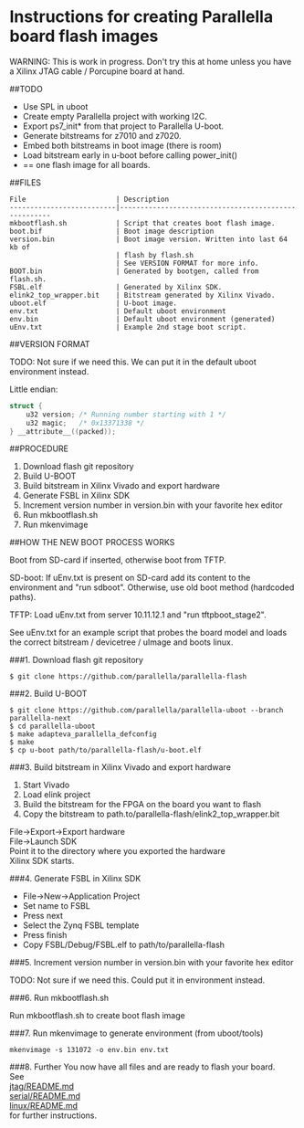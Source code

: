# Instructions for creating Parallella board flash images

WARNING: This is work in progress. Don't try this at home unless you have a
Xilinx JTAG cable / Porcupine board at hand.

##TODO
* Use SPL in uboot
* Create empty Parallella project with working I2C.
* Export ps7\_init\* from that project to Parallella U-boot.
* Generate bitstreams for z7010 and z7020.
* Embed both bitstreams in boot image (there is room)
* Load bitstream early in u-boot before calling power\_init()
* == one flash image for all boards.

##FILES

```
File                      | Description
--------------------------|-----------------------------------------------------
mkbootflash.sh            | Script that creates boot flash image.  
boot.bif                  | Boot image description  
version.bin               | Boot image version. Written into last 64 kb of  
                          | flash by flash.sh  
                          | See VERSION FORMAT for more info.  
BOOT.bin                  | Generated by bootgen, called from flash.sh.  
FSBL.elf                  | Generated by Xilinx SDK.  
elink2_top_wrapper.bit    | Bitstream generated by Xilinx Vivado.  
uboot.elf                 | U-boot image.  
env.txt                   | Default uboot environment
env.bin                   | Default uboot environment (generated)
uEnv.txt                  | Example 2nd stage boot script.  
```

##VERSION FORMAT

TODO: Not sure if we need this. We can put it in the default uboot environment
instead.


Little endian:

```c
struct {
    u32 version; /* Running number starting with 1 */
    u32 magic;   /* 0x13371338 */
} __attribute__((packed));
```


##PROCEDURE

1. Download flash git repository
2. Build U-BOOT
3. Build bitstream in Xilinx Vivado and export hardware
4. Generate FSBL in Xilinx SDK
5. Increment version number in version.bin with your favorite hex editor
6. Run mkbootflash.sh
7. Run mkenvimage

##HOW THE NEW BOOT PROCESS WORKS

Boot from SD-card if inserted, otherwise boot from TFTP.

SD-boot:
If uEnv.txt is present on SD-card add its content to the environment
and "run sdboot". Otherwise, use old boot method (hardcoded paths).

TFTP:
Load uEnv.txt from server 10.11.12.1 and "run tftpboot_stage2".

See uEnv.txt for an example script that probes the board model and loads the
correct bitstream / devicetree / uImage and boots linux.


###1. Download flash git repository

```
$ git clone https://github.com/parallella/parallella-flash
```


###2. Build U-BOOT

```
$ git clone https://github.com/parallella/parallella-uboot --branch parallella-next
$ cd parallella-uboot
$ make adapteva_parallella_defconfig
$ make
$ cp u-boot path/to/parallella-flash/u-boot.elf
```

###3. Build bitstream in Xilinx Vivado and export hardware

1. Start Vivado
2. Load elink project
3. Build the bitstream for the FPGA on the board you want to flash
4. Copy the bitstream to path.to/parallella-flash/elink2_top_wrapper.bit

File->Export->Export hardware  
File->Launch SDK  
Point it to the directory where you exported the hardware  
Xilinx SDK starts.  


###4. Generate FSBL in Xilinx SDK

* File->New->Application Project
* Set name to FSBL
* Press next
* Select the Zynq FSBL template
* Press finish
* Copy FSBL/Debug/FSBL.elf to path/to/parallella-flash

###5. Increment version number in version.bin with your favorite hex editor

TODO: Not sure if we need this. Could put it in environment instead.

###6. Run mkbootflash.sh

Run mkbootflash.sh to create boot flash image

###7. Run mkenvimage to generate environment (from uboot/tools)

```
mkenvimage -s 131072 -o env.bin env.txt
```

###8. Further
You now have all files and are ready to flash your board.  
See  
[jtag/README.md](jtag/README.md)  
[serial/README.md](serial/README.md)  
[linux/README.md](linux/README.md)  
for further instructions.

